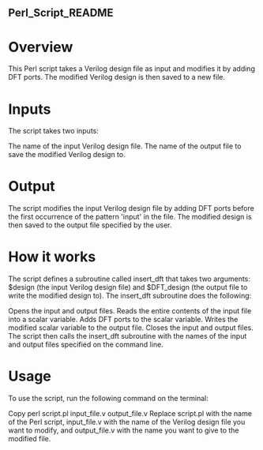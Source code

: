 ## Perl_Script_README
# Overview
This Perl script takes a Verilog design file as input and modifies it by adding DFT ports. The modified Verilog design is then saved to a new file.

# Inputs
The script takes two inputs:

The name of the input Verilog design file.
The name of the output file to save the modified Verilog design to.
# Output
The script modifies the input Verilog design file by adding DFT ports before the first occurrence of the pattern 'input' in the file. The modified design is then saved to the output file specified by the user.

# How it works
The script defines a subroutine called insert_dft that takes two arguments: $design (the input Verilog design file) and $DFT_design (the output file to write the modified design to). The insert_dft subroutine does the following:

Opens the input and output files.
Reads the entire contents of the input file into a scalar variable.
Adds DFT ports to the scalar variable.
Writes the modified scalar variable to the output file.
Closes the input and output files.
The script then calls the insert_dft subroutine with the names of the input and output files specified on the command line.

# Usage
To use the script, run the following command on the terminal:

Copy
perl script.pl input_file.v output_file.v
Replace script.pl with the name of the Perl script, input_file.v with the name of the Verilog design file you want to modify, and output_file.v with the name you want to give to the modified file.
